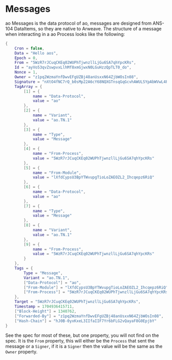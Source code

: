 # Messages

ao Messages is the data protocol of ao, messages are designed from ANS-104 DataItems, so they are native to Arweave. The structure of a message when interacting in a ao Process looks like the following:

```lua
{
    Cron = false,
    Data = "Hello aos",
    Epoch = 0,
    From = "5WzR7rJCuqCKEq02WUPhTjwnzllLjGu6SA7qhYpcKRs",
    Id = "ayVo53qvZswpvxLlhMf8xmGjwxN0LGuHzzQpTLT0_do",
    Nonce = 1,
    Owner = "z1pq2WzmaYnfDwvEFgUZBj48anUsxxN64ZjbWOsIn08",
    Signature = "nXtO4fNC7rQ_b0sMp22A6cY68NQXGTnsqGqGcvhAWULSYpAbWVwL4PX_u6lPEMJE_SdMu-9Ci4ohR25Y-d7T4k3v_t3VaLCvyib9XsLFiJ_Py_S2d58BmbDSgtLA05vOatsjzmkRMf-xltMQdjkcvbJseELjKWyzstib7X6U-y4wKhLa9AG5-3IcsjsNMw0U8Dql5yGFPYspb__bAvkTAfHNpYa2bMgkwCsv727LsZ-yZKPMi5kyhnCVNN1gM7OLr679vn6kGr2BzCgXGyFHLfRDzBLrZESymVocsFuStlGQROwi1M2POzSqQLP3FM-ExdxsdsbaUwCRqbS3LTJ_aBLZcXX3kOUPW-uVR28r8pQUl7Gx3e-cU9Vu2xsuGisR1EpKF57cFitIMDU0hM8HOtGhOGh0Y2rrQ1rCOtgEdaKsMHIBIZl6EaJTJXZG05LmoqvfPx67L9wy9kLEeyTsy2sMS9z4ihje4C1RDY8SerfNXtO5ctzkY2QR46EQPK04-mDXa8mt4b3YWvPtbVYspfQUpKXxsD-u66j0Go_oVACcAWVne0VyD7MliUU2LJ7Id-ghNs8f-jn9dSYc86KADdkGmpPXOw6Qh9ND1wHrqPaano15V1rTsbAH6GiQqO0XXZtc6WDjHJShnKSSs0-5xJ-SgnDFSy8CE_S9worynk0",
    TagArray = {
        [1] = {
            name = "Data-Protocol",
            value = "ao"
        },
        [2] = {
            name = "Variant",
            value = "ao.TN.1"
        },
        [3] = {
            name = "Type",
            value = "Message"
        },
        [4] = {
            name = "From-Process",
            value = "5WzR7rJCuqCKEq02WUPhTjwnzllLjGu6SA7qhYpcKRs"
        },
        [5] = {
            name = "From-Module",
            value = "lXfdCypsU3BpYTWvupgTioLoZAEOZL2_Ihcqepz6RiQ"
        },
        [6] = {
            name = "Data-Protocol",
            value = "ao"
        },
        [7] = {
            name = "Type",
            value = "Message"
        },
        [8] = {
            name = "Variant",
            value = "ao.TN.1"
        },
        [9] = {
            name = "From-Process",
            value = "5WzR7rJCuqCKEq02WUPhTjwnzllLjGu6SA7qhYpcKRs"
        }
    },
    Tags = {
        Type = "Message",
        Variant = "ao.TN.1",
        ["Data-Protocol"] = "ao",
        ["From-Module"] = "lXfdCypsU3BpYTWvupgTioLoZAEOZL2_Ihcqepz6RiQ",
        ["From-Process"] = "5WzR7rJCuqCKEq02WUPhTjwnzllLjGu6SA7qhYpcKRs"
    },
    Target = "5WzR7rJCuqCKEq02WUPhTjwnzllLjGu6SA7qhYpcKRs",
    Timestamp = 1704936415711,
    ["Block-Height"] = 1340762,
    ["Forwarded-By"] = "z1pq2WzmaYnfDwvEFgUZBj48anUsxxN64ZjbWOsIn08",
    ["Hash-Chain"] = "hJ0B-0yxKxeL3IIfaIIF7Yr6bFLG2vQayaF8G0EpjbY"
}
```

See the spec for most of these, but one property, you will not find on the spec. It is the `From` property, this will either be the `Process` that sent the message or a `Signer`, if it is a `Signer` then the value will be the same as the `Owner` property.
